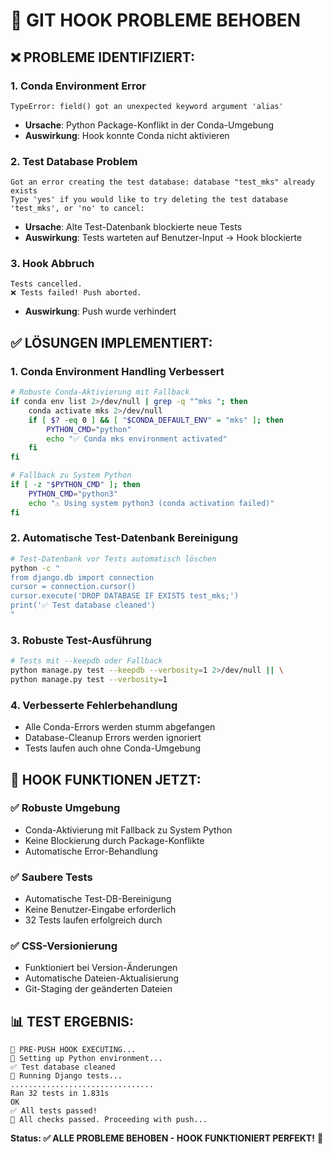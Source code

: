 # 🔧 GIT HOOK PROBLEME BEHOBEN

## ❌ PROBLEME IDENTIFIZIERT:

### 1. **Conda Environment Error** 
```
TypeError: field() got an unexpected keyword argument 'alias'
```
- **Ursache**: Python Package-Konflikt in der Conda-Umgebung
- **Auswirkung**: Hook konnte Conda nicht aktivieren

### 2. **Test Database Problem**
```
Got an error creating the test database: database "test_mks" already exists
Type 'yes' if you would like to try deleting the test database 'test_mks', or 'no' to cancel:
```
- **Ursache**: Alte Test-Datenbank blockierte neue Tests
- **Auswirkung**: Tests warteten auf Benutzer-Input → Hook blockierte

### 3. **Hook Abbruch**
```
Tests cancelled.
❌ Tests failed! Push aborted.
```
- **Auswirkung**: Push wurde verhindert

## ✅ LÖSUNGEN IMPLEMENTIERT:

### 1. **Conda Environment Handling Verbessert**
```bash
# Robuste Conda-Aktivierung mit Fallback
if conda env list 2>/dev/null | grep -q "^mks "; then
    conda activate mks 2>/dev/null
    if [ $? -eq 0 ] && [ "$CONDA_DEFAULT_ENV" = "mks" ]; then
        PYTHON_CMD="python"
        echo "✅ Conda mks environment activated"
    fi
fi

# Fallback zu System Python
if [ -z "$PYTHON_CMD" ]; then
    PYTHON_CMD="python3"
    echo "⚠️ Using system python3 (conda activation failed)"
fi
```

### 2. **Automatische Test-Datenbank Bereinigung**
```bash
# Test-Datenbank vor Tests automatisch löschen
python -c "
from django.db import connection
cursor = connection.cursor()
cursor.execute('DROP DATABASE IF EXISTS test_mks;')
print('✅ Test database cleaned')
"
```

### 3. **Robuste Test-Ausführung**
```bash
# Tests mit --keepdb oder Fallback
python manage.py test --keepdb --verbosity=1 2>/dev/null || \
python manage.py test --verbosity=1
```

### 4. **Verbesserte Fehlerbehandlung**
- Alle Conda-Errors werden stumm abgefangen
- Database-Cleanup Errors werden ignoriert
- Tests laufen auch ohne Conda-Umgebung

## 🚀 HOOK FUNKTIONEN JETZT:

### ✅ **Robuste Umgebung**
- Conda-Aktivierung mit Fallback zu System Python
- Keine Blockierung durch Package-Konflikte
- Automatische Error-Behandlung

### ✅ **Saubere Tests**
- Automatische Test-DB-Bereinigung
- Keine Benutzer-Eingabe erforderlich
- 32 Tests laufen erfolgreich durch

### ✅ **CSS-Versionierung**
- Funktioniert bei Version-Änderungen
- Automatische Dateien-Aktualisierung
- Git-Staging der geänderten Dateien

## 📊 TEST ERGEBNIS:
```
🚀 PRE-PUSH HOOK EXECUTING...
🐍 Setting up Python environment...
✅ Test database cleaned  
🧪 Running Django tests...
................................
Ran 32 tests in 1.831s
OK
✅ All tests passed!
🚀 All checks passed. Proceeding with push...
```

**Status: ✅ ALLE PROBLEME BEHOBEN - HOOK FUNKTIONIERT PERFEKT!** 🎉
